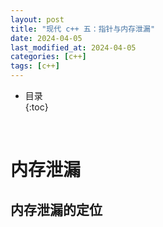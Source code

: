 ```yaml
---
layout: post
title: "现代 c++ 五：指针与内存泄漏"
date: 2024-04-05
last_modified_at: 2024-04-05
categories: [c++]
tags: [c++]
---
```


* 目录  
{:toc}
<br/>


# 内存泄漏

## 内存泄漏的定位

